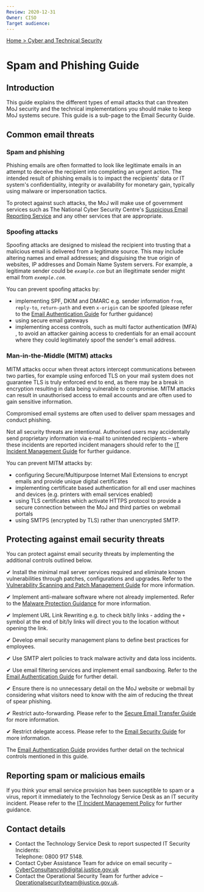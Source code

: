 ```yaml
---
Review: 2020-12-31
Owner: CISO
Target audience:
---
```


[Home > Cyber and Technical Security](../..)

[eag]: ../email-authentication-guide/

# Spam and Phishing Guide

## Introduction

This guide explains the different types of email attacks that can threaten MoJ security and the technical implementations you should make to keep MoJ systems secure. This guide is a sub-page to the Email Security Guide.

## Common email threats

### Spam and phishing

Phishing emails are often formatted to look like legitimate emails in an attempt to deceive the recipient into completing an urgent action. The intended result of phishing emails is to impact the recipients' data or IT system's confidentiality, integrity or availability for monetary gain, typically using malware or impersonation tactics.

To protect against such attacks, the MoJ will make use of government services such as The National Cyber Security Centre's [Suspicious Email Reporting Service](mailto:report@phishing.gov.uk) and any other services that are appropriate.

### Spoofing attacks

Spoofing attacks are designed to mislead the recipient into trusting that a malicious email is delivered from a legitimate source. This may include altering names and email addresses; and disguising the true origin of websites, IP addresses and Domain Name System servers. For example, a legitimate sender could be _`example.com`_ but an illegitimate sender might email from _`exemple.com`_.

You can prevent spoofing attacks by:

* implementing SPF, DKIM and DMARC e.g. sender information `from`, `reply-to`, `return-path` and even `x-origin` can be spoofed (please refer to the [Email Authentication Guide][eag] for further guidance)
* using secure email gateways
* implementing access controls, such as multi factor authentication (MFA) , to avoid an attacker gaining access to credentials for an email account where they could legitimately spoof the sender's email address.

### Man-in-the-Middle (MITM) attacks

MITM attacks occur when threat actors intercept communications between two parties, for example using enforced TLS on your mail system does not guarantee TLS is truly enforced end to end, as there may be a break in encryption resulting in data being vulnerable to compromise. MITM attacks can result in unauthorised access to email accounts and are often used to gain sensitive information.

Compromised email systems are often used to deliver spam messages and conduct phishing.

Not all security threats are intentional. Authorised users may accidentally send proprietary information via e-mail to unintended recipients – where these incidents are reported incident managers should refer to the [IT Incident Management Guide](https://intranet.justice.gov.uk/guidance/security/it-computer-security/ict-security-policy-framework/incident-management-plan-and-process-guide/) for further guidance.

You can prevent MITM attacks by:

* configuring Secure/Multipurpose Internet Mail Extensions to encrypt emails and provide unique digital certificates
* implementing certificate based authentication for all end user machines and devices (e.g. printers with email services enabled)
* using TLS certificates which activate HTTPS protocol to provide a secure connection between the MoJ and third parties on webmail portals
* using SMTPS (encrypted by TLS) rather than unencrypted SMTP.

## Protecting against email security threats

You can protect against email security threats by implementing the additional controls outlined below.

✔ Install the minimal mail server services required and eliminate known vulnerabilities through patches, configurations and upgrades. Refer to the [Vulnerability Scanning and Patch Management Guide](../vulnerability-scanning-and-patch-management-guide/) for more information.

✔ Implement anti-malware software where not already implemented. Refer to the [Malware Protection Guidance](../malware-protection-guide-introduction/) for more information.

✔ Implement URL Link Rewriting e.g. to check bit/ly links - adding the `+` symbol at the end of bit/ly links will direct you to the location without opening the link.

✔ Develop email security management plans to define best practices for employees.

✔ Use SMTP alert policies to track malware activity and data loss incidents.

✔ Use email filtering services and implement email sandboxing. Refer to the [Email Authentication Guide][eag] for further detail.

✔ Ensure there is no unnecessary detail on the MoJ website or webmail by considering what visitors need to know with the aim of reducing the threat of spear phishing.

✔ Restrict auto-forwarding. Please refer to the [Secure Email Transfer Guide](../secure-email.transfer-guide/) for more information.

✔ Restrict delegate access. Please refer to the [Email Security Guide](../email-security-policy/) for more information.

The [Email Authentication Guide][eag] provides further detail on the technical controls mentioned in this guide.

## Reporting spam or malicious emails

If you think your email service provision has been susceptible to spam or a virus, report it immediately to the Technology Service Desk as an IT security incident. Please refer to the [IT Incident Management Policy](https://intranet.justice.gov.uk/guidance/security/it-computer-security/ict-security-policy-framework/it-incident-management-policy/) for further guidance.


## Contact details

* Contact the Technology Service Desk to report suspected IT Security Incidents:<br/>Telephone: 0800 917 5148.
* Contact Cyber Assistance Team for advice on email security – [CyberConsultancy@digital.justice.gov.uk](mailto:CyberConsultancy@digital.justice.gov.uk)
* Contact the Operational Security Team for further advice – [Operationalsecurityteam@justice.gov.uk](mailto:Operationalsecurityteam@justice.gov.uk).
